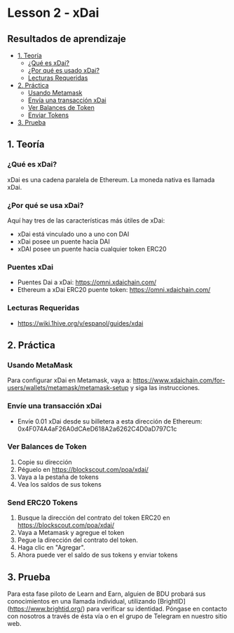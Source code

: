 # Lesson 2 - xDai

## Resultados de aprendizaje
- [1. Teoría](#1.-Teoría)
  - [¿Qué es xDai?](#Que-es-xDai)
  - [¿Por qué es usado xDai?](#Por-que-es-ussdo-xDai)
  - [Lecturas Requeridas](#Lecturas-Requeridas)
- [2. Práctica](#2.-Practica)
  - [Usando Metamask](#Usando-Metamask)
  - [Envía una transacción xDai](#Envia-una-transaccion-xDai)
  - [Ver Balances de Token](#Ver-balances-de-Token)
  - [Enviar Tokens](#Enviar-Tokens)
- [3. Prueba](#3.-Prueba)

## 1. Teoría
### ¿Qué es xDai?
xDai es una cadena paralela de Ethereum. La moneda nativa es llamada xDai. 

### ¿Por qué se usa xDai?
Aquí hay tres de las características más útiles de xDai:
- xDai está vinculado uno a uno con DAI
- xDai posee un puente hacia DAI
- xDAI posee un puente hacia cualquier token ERC20

### Puentes xDai 
- Puentes Dai a xDai: https://omni.xdaichain.com/
- Ethereum a xDai ERC20 puente token: https://omni.xdaichain.com/

### Lecturas Requeridas

- https://wiki.1hive.org/v/espanol/guides/xdai

## 2. Práctica
### Usando MetaMask
Para configurar xDai en Metamask, vaya a: https://www.xdaichain.com/for-users/wallets/metamask/metamask-setup y siga las instrucciones.

### Envíe una transacción xDai
- Envíe 0.01 xDai desde su billetera a esta dirección de Ethereum: 0x4F074A4aF26A0dCAeD618A2a6262C4D0aD797C1c

### Ver Balances de Token
1. Copie su dirección
 2. Péguelo en https://blockscout.com/poa/xdai/
 3. Vaya a la pestaña de tokens
 4. Vea los saldos de sus tokens

### Send ERC20 Tokens
1. Busque la dirección del contrato del token ERC20 en https://blockscout.com/poa/xdai/
 2. Vaya a Metamask y agregue el token
 3. Pegue la dirección del contrato del token.
 4. Haga clic en "Agregar".
 5. Ahora puede ver el saldo de sus tokens y enviar tokens

## 3. Prueba
Para esta fase piloto de Learn and Earn, alguien de BDU probará sus conocimientos en una llamada individual, utilizando [BrightID] (https://www.brightid.org/) para verificar su identidad.  Póngase en contacto con nosotros a través de ésta vía o en el grupo de Telegram en nuestro sitio web.

